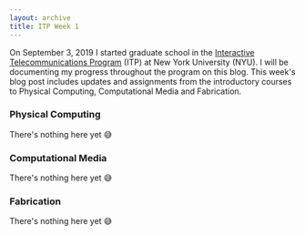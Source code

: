 ```yaml
---
layout: archive
title: ITP Week 1
---
```


On September 3, 2019 I started graduate school in the [Interactive Telecommunications Program](http://itp.nyu.edu) (ITP) at New York University (NYU). I will be documenting my progress throughout the program on this blog. This week's blog post includes updates and assignments from the introductory courses to Physical Computing, Computational Media and Fabrication.

### Physical Computing
There's nothing here yet 😅

### Computational Media
There's nothing here yet 😅

### Fabrication
There's nothing here yet 😅